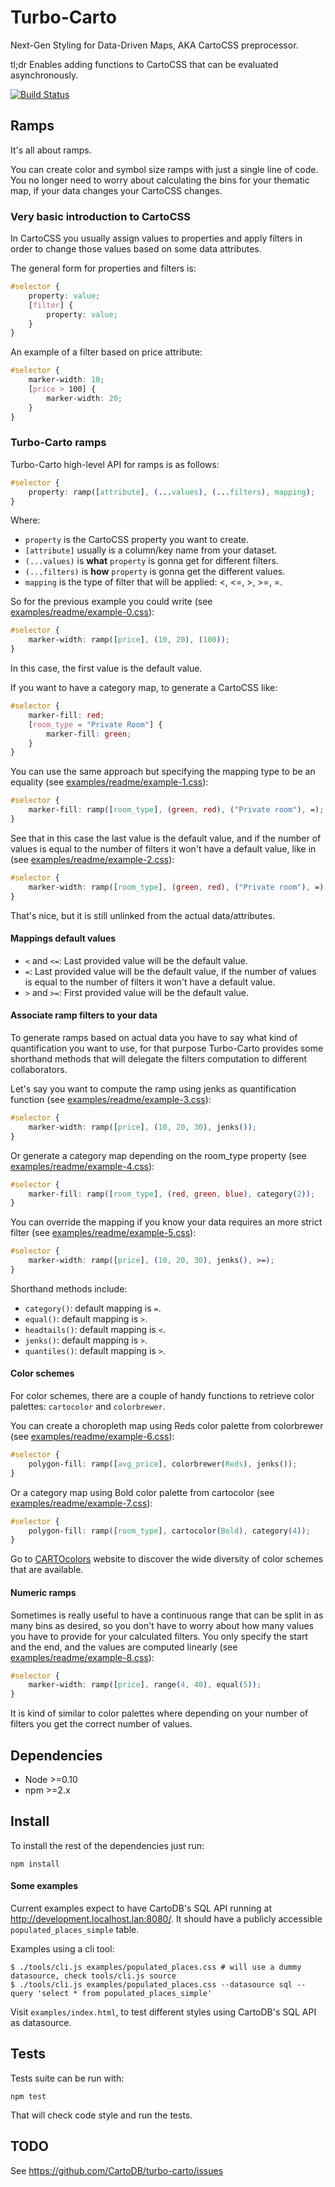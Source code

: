 # Turbo-Carto

Next-Gen Styling for Data-Driven Maps, AKA CartoCSS preprocessor.

tl;dr Enables adding functions to CartoCSS that can be evaluated asynchronously.

[![Build Status](https://travis-ci.org/CartoDB/turbo-carto.png?branch=master)](https://travis-ci.org/CartoDB/turbo-carto)

## Ramps

It's all about ramps.

You can create color and symbol size ramps with just a single line of code. You no longer need to worry about
calculating the bins for your thematic map, if your data changes your CartoCSS changes.


### Very basic introduction to CartoCSS

In CartoCSS you usually assign values to properties and apply filters in order to change those values based on some
data attributes.

The general form for properties and filters is:

```css
#selector {
    property: value;
    [filter] {
        property: value;
    }
}
```

An example of a filter based on price attribute:

```css
#selector {
    marker-width: 10;
    [price > 100] {
        marker-width: 20;
    }
}
```

### Turbo-Carto ramps

Turbo-Carto high-level API for ramps is as follows:

```css
#selector {
    property: ramp([attribute], (...values), (...filters), mapping);
}
```

Where:
 - `property` is the CartoCSS property you want to create.
 - `[attribute]` usually is a column/key name from your dataset.
 - `(...values)` is **what** `property` is gonna get for different filters.
 - `(...filters)` is **how** `property` is gonna get the different values.
 - `mapping` is the type of filter that will be applied: <, <=, >, >=, =.

So for the previous example you could write (see [examples/readme/example-0.css](./examples/readme/example-0.css)):

```css
#selector {
    marker-width: ramp([price], (10, 20), (100));
}
```

In this case, the first value is the default value.


If you want to have a category map, to generate a CartoCSS like:

```css
#selector {
    marker-fill: red;
    [room_type = "Private Room"] {
        marker-fill: green;
    }
}
```

You can use the same approach but specifying the mapping type to be an equality (see [examples/readme/example-1.css](./examples/readme/example-1.css)):

```css
#selector {
    marker-fill: ramp([room_type], (green, red), ("Private room"), =);
}
```

See that in this case the last value is the default value, and if the number of values is equal to the number of filters
it won't have a default value, like in (see [examples/readme/example-2.css](./examples/readme/example-2.css)):

```css
#selector {
    marker-width: ramp([room_type], (green, red), ("Private room"), =);
}
```

That's nice, but it is still unlinked from the actual data/attributes.

#### Mappings default values

 - `<` and `<=`: Last provided value will be the default value.
 - `=`: Last provided value will be the default value, if the number of values is
equal to the number of filters it won't have a default value.
 - `>` and `>=`: First provided value will be the default value.

#### Associate ramp filters to your data

To generate ramps based on actual data you have to say what kind of quantification you want to use, for that purpose
Turbo-Carto provides some shorthand methods that will delegate the filters computation to different collaborators.

Let's say you want to compute the ramp using jenks as quantification function (see [examples/readme/example-3.css](./examples/readme/example-3.css)):

```css
#selector {
    marker-width: ramp([price], (10, 20, 30), jenks());
}
```

Or generate a category map depending on the room_type property (see [examples/readme/example-4.css](./examples/readme/example-4.css)):

```css
#selector {
    marker-fill: ramp([room_type], (red, green, blue), category(2));
}
```

You can override the mapping if you know your data requires an more strict filter (see [examples/readme/example-5.css](./examples/readme/example-5.css)):

```css
#selector {
    marker-width: ramp([price], (10, 20, 30), jenks(), >=);
}
```

Shorthand methods include:
 - `category()`: default mapping is `=`.
 - `equal()`: default mapping is `>`.
 - `headtails()`: default mapping is `<`.
 - `jenks()`: default mapping is `>`.
 - `quantiles()`: default mapping is `>`.

#### Color schemes

For color schemes, there are a couple of handy functions to retrieve color palettes: `cartocolor` and `colorbrewer`.

You can create a choropleth map using Reds color palette from colorbrewer (see [examples/readme/example-6.css](./examples/readme/example-6.css)):

```css
#selector {
    polygon-fill: ramp([avg_price], colorbrewer(Reds), jenks());
}
```

Or a category map using Bold color palette from cartocolor (see [examples/readme/example-7.css](./examples/readme/example-7.css)):

```css
#selector {
    polygon-fill: ramp([room_type], cartocolor(Bold), category(4));
}
```

Go to [CARTOcolors](https://carto.com/carto-colors) website to discover the wide diversity of color schemes that are available.

#### Numeric ramps

Sometimes is really useful to have a continuous range that can be split in as many bins as desired, so you don't have to
worry about how many values you have to provide for your calculated filters. You only specify the start and the end, and
the values are computed linearly (see [examples/readme/example-8.css](./examples/readme/example-8.css)):

```css
#selector {
    marker-width: ramp([price], range(4, 40), equal(5));
}
```

It is kind of similar to color palettes where depending on your number of filters you get the correct number of values.


## Dependencies

 * Node >=0.10
 * npm >=2.x

## Install

To install the rest of the dependencies just run:

```
npm install
```

#### Some examples

Current examples expect to have CartoDB's SQL API running at http://development.localhost.lan:8080/. It should have a
publicly accessible `populated_places_simple` table.

Examples using a cli tool:

```shell
$ ./tools/cli.js examples/populated_places.css # will use a dummy datasource, check tools/cli.js source
$ ./tools/cli.js examples/populated_places.css --datasource sql --query 'select * from populated_places_simple'
```

Visit `examples/index.html`, to test different styles using CartoDB's SQL API as datasource.

## Tests

Tests suite can be run with:

```
npm test
```

That will check code style and run the tests.

## TODO

See https://github.com/CartoDB/turbo-carto/issues
